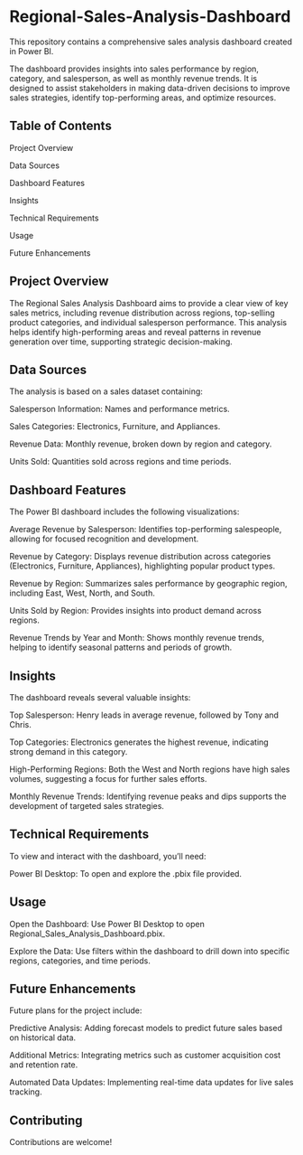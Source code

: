 # Regional-Sales-Analysis-Dashboard


This repository contains a comprehensive sales analysis dashboard created in Power BI. 

The dashboard provides insights into sales performance by region, category, and salesperson, as well as monthly revenue trends. It is designed to assist stakeholders in making data-driven decisions to improve sales strategies, identify top-performing areas, and optimize resources.

## Table of Contents

Project Overview

Data Sources

Dashboard Features

Insights

Technical Requirements

Usage

Future Enhancements

## Project Overview

The Regional Sales Analysis Dashboard aims to provide a clear view of key sales metrics, including revenue distribution across regions, top-selling product categories, and individual salesperson performance. This analysis helps identify high-performing areas and reveal patterns in revenue generation over time, supporting strategic decision-making.


## Data Sources
The analysis is based on a sales dataset containing:

Salesperson Information: Names and performance metrics.

Sales Categories: Electronics, Furniture, and Appliances.

Revenue Data: Monthly revenue, broken down by region and category.

Units Sold: Quantities sold across regions and time periods.

## Dashboard Features

The Power BI dashboard includes the following visualizations:

Average Revenue by Salesperson: Identifies top-performing salespeople, allowing for focused recognition and development.

Revenue by Category: Displays revenue distribution across categories (Electronics, Furniture, Appliances), highlighting popular product types.

Revenue by Region: Summarizes sales performance by geographic region, including East, West, North, and South.

Units Sold by Region: Provides insights into product demand across regions.

Revenue Trends by Year and Month: Shows monthly revenue trends, helping to identify seasonal patterns and periods of growth.


## Insights

The dashboard reveals several valuable insights:

Top Salesperson: Henry leads in average revenue, followed by Tony and Chris.

Top Categories: Electronics generates the highest revenue, indicating strong demand in this category.

High-Performing Regions: Both the West and North regions have high sales volumes, suggesting a focus for further sales efforts.

Monthly Revenue Trends: Identifying revenue peaks and dips supports the development of targeted sales strategies.


## Technical Requirements

To view and interact with the dashboard, you’ll need:

Power BI Desktop: To open and explore the .pbix file provided.

## Usage

Open the Dashboard:
Use Power BI Desktop to open Regional_Sales_Analysis_Dashboard.pbix.

Explore the Data:
Use filters within the dashboard to drill down into specific regions, 
categories, and time periods.

## Future Enhancements
Future plans for the project include:

Predictive Analysis: Adding forecast models to predict future sales based on historical data.

Additional Metrics: Integrating metrics such as customer acquisition cost and retention rate.

Automated Data Updates: Implementing real-time data updates for live sales tracking.


## Contributing

Contributions are welcome!
